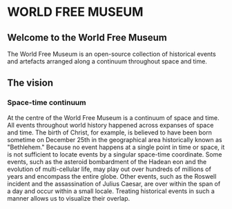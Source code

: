 # WORLD FREE MUSEUM

## Welcome to the World Free Museum

The World Free Museum is an open-source collection of historical events and artefacts arranged along a continuum throughout space and time.

## The vision

### Space-time continuum

At the centre of the World Free Museum is a continuum of space and time. All events throughout world history happened across expanses of space and time. The birth of Christ, for example, is believed to have been born sometime on December 25th in the geographical area historically known as "Bethlehem." Because no event happens at a single point in time or space, it is not sufficient to locate events by a singular space-time coordinate. Some events, such as the asteroid bombardment of the Hadean eon and the evolution of multi-cellular life, may play out over hundreds of millions of years and encompass the entire globe. Other events, such as the Roswell incident and the assassination of Julius Caesar, are over within the span of a day and occur within a small locale. Treating historical events in such a manner allows us to visualize their overlap.
